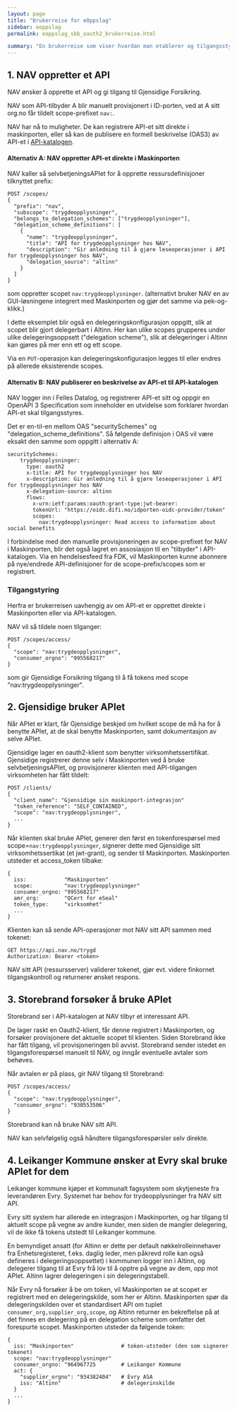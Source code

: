 ```yaml
---
layout: page
title: "Brukerreise for eOppslag"
sidebar: eoppslag
permalink: eoppslag_sbb_oauth2_brukerreise.html

summary: "En brukerreise som viser hvordan man etablerer og tilgangsstyrer APIer som følger eOppslag-mønsteret. "
---
```



## 1. NAV oppretter et API

NAV ønsker å opprette et API og gi tilgang til Gjensidige Forsikring.

NAV som API-tilbyder A blir manuelt provisjonert i ID-porten, ved at A sitt org.no får tildelt scope-prefixet `nav:`.

NAV har nå to muligheter. De kan registrere API-et sitt direkte i maskinporten, eller så kan de publisere en formell beskrivelse (OAS3) av API-et i [API-katalogen](https://fellesdatakatalog.brreg.no/apis).

#### Alternativ A: NAV oppretter API-et direkte i Maskinporten

NAV kaller så selvbetjeningsAPIet for å opprette ressursdefinisjoner tilknyttet prefix:

```
POST /scopes/
{
  "prefix": "nav",
  "subscope": "trygdeopplysninger",
  "belongs_to_delegation_schemes": ["trygdeopplysninger"],
  "delegation_scheme_definitions": [
    {
      "name": "trygdeopplysninger",
      "title": "API for trygdeopplysninger hos NAV",
      "description": "Gir anledning til å gjøre leseoperasjoner i API for trygdeopplysninger hos NAV",
      "delegation_source": "altinn"
    }
  ]
}  
```
som oppretter scopet `nav:trygdeopplysninger`.   (alternativt bruker NAV en av GUI-løsningene integrert med Maskinporten og gjør   det samme via pek-og-klikk.)

I dette eksemplet blir også en delegeringskonfigurasjon oppgitt, slik at scopet blir gjort delegerbart i Altinn. Her kan ulike scopes grupperes under ulike delegeringsoppsett ("delegation scheme"), slik at delegeringer i Altinn kan gjøres på mer enn ett og ett scope.

Via en `PUT`-operasjon kan delegeringskonfigurasjon legges til eller endres på allerede eksisterende scopes.

#### Alternativ B: NAV publiserer en beskrivelse av API-et til API-katalogen

NAV logger inn i Felles Datalog, og registrerer API-et sitt og oppgir en OpenAPI 3 Specification som inneholder en utvidelse som forklarer hvordan API-et skal tilgangsstyres.

Det er en-til-en mellom OAS "securitySchemes" og "delegation_scheme_definitions". Så følgende definisjon i OAS vil være eksakt den samme som oppgitt i alternativ A:

```
securitySchemes:
    trygdeopplysninger:
      type: oauth2
      x-title: API for trygdeopplysninger hos NAV
      x-description: Gir anledning til å gjøre leseoperasjoner i API for trygdeopplysninger hos NAV
      x-delegation-source: altinn
      flows:
        x-urn:ietf:params:oauth:grant-type:jwt-bearer:
        tokenUrl: "https://oidc.difi.no/idporten-oidc-provider/token"
        scopes:
          nav:trygdeopplysninger: Read access to information about social benefits
```

I forbindelse med den manuelle provisjoneringen av scope-prefixet for NAV i Maskinporten, blir det også lagret en assosiasjon til en "tilbyder" i API-katalogen. Via en hendelsesfeed fra FDK, vil Maskinporten kunne abonnere på nye/endrede API-definisjoner for de scope-prefix/scopes som er registrert.

### Tilgangstyring

Herfra er brukerreisen uavhengig av om API-et er opprettet direkte i Maskinporten eller via API-katalogen.

NAV vil så tildele noen tilganger:
```
POST /scopes/access/
{
  "scope": "nav:trygdeopplysninger",
  "consumer_orgno": "995568217"
}

```
som gir Gjensidige Forsikring tilgang til å få tokens med scope "nav:trygdeopplysninger".


## 2. Gjensidige bruker APIet

Når APIet er klart, får Gjensidige beskjed om hvilket scope de må ha for å benytte APIet, at de skal benytte Maskinporten, samt dokumentasjon av selve APIet.

Gjensidige lager en oauth2-klient som benytter virksomhetssertifikat. Gjensidige registrerer denne selv i Maskinporten ved å bruke selvbetjeningsAPIet, og provisjonerer klienten med API-tilgangen virksomheten har fått tildelt:

```
POST /clients/
{
  "client_name": "Gjensidige sin maskinport-integrasjon"
  "token_reference": "SELF_CONTAINED",
  "scope": "nav:trygdeopplysninger",
  ...
}
```

Når klienten skal bruke APIet, generer den først en tokenforespørsel med scope=`nav:trygdeopplysninger`,  signerer dette med Gjensidige sitt virksomhetssertikat (et jwt-grant), og sender til Maskinporten. Maskinporten utsteder et access_token tilbake:
```
{
  iss:            "Maskinporten"
  scope:          "nav:trygdeopplysninger"
  consumer_orgno: "995568217"
  amr_org:        "QCert for eSeal"
  token_type:     "virksomhet"
  ...
}
```


Klienten kan så sende API-operasjoner mot NAV sitt API sammen med tokenet:

```
GET https://api.nav.no/trygd
Authorization: Bearer <token>
```

NAV sitt API (ressursserver) validerer tokenet, gjør evt. videre finkornet tilgangskontroll og returnerer ønsket respons.





## 3. Storebrand forsøker å bruke APIet

Storebrand ser i API-katalogen at NAV tilbyr et interessant API.  

De lager raskt en Oauth2-klient, får denne registrert i Maskinporten, og forsøker provisjonere det aktuelle scopet til klienten. Siden Storebrand ikke har fått tilgang, vil provisjoneringen bli avvist. Storebrand sender istedet en tilgangsforespørsel manuelt til NAV, og inngår eventuelle avtaler som behøves.

Når avtalen er på plass, gir NAV tilgang til Storebrand:
```
POST /scopes/access/
{
  "scope": "nav:trygdeopplysninger",
  "consumer_orgno": "930553506"
}
```

Storebrand kan nå bruke NAV sitt API.

NAV kan selvfølgelig også håndtere tilgangsforespørsler selv direkte.


## 4. Leikanger Kommune ønsker at Evry skal bruke APIet for dem

Leikanger kommune kjøper et kommunalt fagsystem som skytjeneste fra leverandøren Evry. Systemet har behov for trydeopplysninger fra NAV sitt API.

Evry sitt system har allerede en integrasjon i Maskinporten, og har tilgang til aktuelt scope på vegne av andre kunder, men siden de mangler delegering, vil de ikke få tokens utstedt til Leikanger kommune.

En bemyndiget ansatt (for Altinn er dette per default nøkkelrolleinnehaver fra Enhetsregisteret, f.eks. daglig leder, men påkrevd rolle kan også defineres i delegeringsoppsettet) i kommunen logger inn i Altinn, og delegerer tilgang til at Evry frå lov til å opptre på vegne av dem, opp mot APIet. Altinn lagrer delegeringen i sin delegeringstabell.

Når Evry nå forsøker å be om token, vil Maskinporten se at scopet er registrert med en delegeringskilde, som her er Altinn. Maskinporten spør da delegeringskilden over et standardisert API om tuplet `consumer_org,supplier_org,scope`, og Altinn returner en bekreftelse på at det finnes en delegering på en delegation scheme som omfatter det forespurte scopet. Maskinporten utsteder da følgende token:

```
{
  iss: "Maskinporten"               # token-utsteder (den som signerer tokenet)
  scope: "nav:trygdeopplysninger"
  consumer_orgno: "964967725        # Leikanger Kommune
  act: {
    "supplier_orgno": "934382404"   # Evry ASA
    iss: "Altinn"                   # delegerinskilde
  }
  ...
}
```
